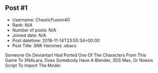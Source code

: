 ## Post #1
- Username: ChaoticFusion40
- Rank: N/A
- Number of posts: N/A
- Joined date: N/A
- Post datetime: 2018-11-14T23:55:34+00:00
- Post Title: SNK Heroines .obacx

Someone On Deviantart Had Ported One Of The Characters From This Game To XNALara, Does Somebody Have A Blender, 3DS Max, Or Noesis Script To Import The Model.
